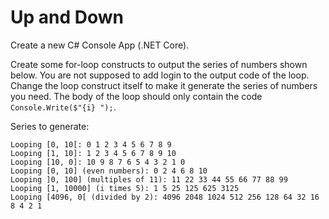 # Up and Down

Create a new C# Console App (.NET Core).

Create some for-loop constructs to output the series of numbers shown below. You are not supposed to add login to the output code of the loop. Change the loop construct itself to make it generate the series of numbers you need. The body of the loop should only contain the code `Console.Write($"{i} ");`.

Series to generate:

```text
Looping [0, 10[: 0 1 2 3 4 5 6 7 8 9
Looping [1, 10]: 1 2 3 4 5 6 7 8 9 10
Looping [10, 0]: 10 9 8 7 6 5 4 3 2 1 0
Looping [0, 10] (even numbers): 0 2 4 6 8 10
Looping ]0, 100] (multiples of 11): 11 22 33 44 55 66 77 88 99
Looping [1, 10000] (i times 5): 1 5 25 125 625 3125
Looping [4096, 0[ (divided by 2): 4096 2048 1024 512 256 128 64 32 16 8 4 2 1
```